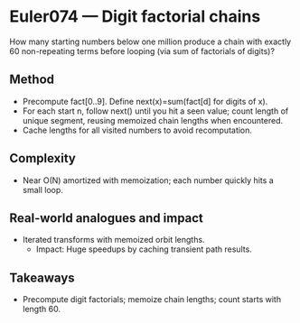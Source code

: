 # Euler074 — Digit factorial chains

How many starting numbers below one million produce a chain with exactly 60 non-repeating terms before looping (via sum of factorials of digits)?

## Method

- Precompute fact[0..9]. Define next(x)=sum(fact[d] for digits of x).
- For each start n, follow next() until you hit a seen value; count length of unique segment, reusing memoized chain lengths when encountered.
- Cache lengths for all visited numbers to avoid recomputation.

## Complexity
- Near O(N) amortized with memoization; each number quickly hits a small loop.

## Real-world analogues and impact
- Iterated transforms with memoized orbit lengths.
  - Impact: Huge speedups by caching transient path results.

## Takeaways
- Precompute digit factorials; memoize chain lengths; count starts with length 60.
